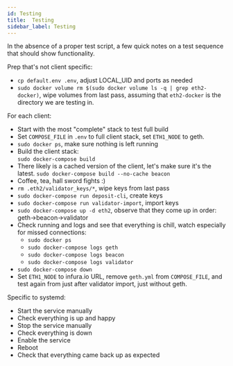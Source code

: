 ```yaml
---
id: Testing
title:  Testing
sidebar_label: Testing
---
```


In the absence of a proper test script, a few quick notes on a test sequence that
should show functionality.

Prep that's not client specific:
- `cp default.env .env`, adjust LOCAL_UID and ports as needed
- `sudo docker volume rm $(sudo docker volume ls -q | grep eth2-docker)`, wipe volumes from last pass,
   assuming that `eth2-docker` is the directory we are testing in.


For each client:
- Start with the most "complete" stack to test full build
- Set `COMPOSE_FILE` in `.env` to full client stack, set `ETH1_NODE` to geth.
- `sudo docker ps`, make sure nothing is left running
- Build the client stack:<br />
  `sudo docker-compose build`
- There likely is a cached version of the client, let's make sure it's the latest.
  `sudo docker-compose build --no-cache beacon`
- Coffee, tea, hall sword fights :)
- `rm .eth2/validator_keys/*`, wipe keys from last pass
- `sudo docker-compose run deposit-cli`, create keys
- `sudo docker-compose run validator-import`, import keys
- `sudo docker-compose up -d eth2`, observe that they come up in order: geth->beacon->validator
- Check running and logs and see that everything is chill, watch especially for missed connections:
  - `sudo docker ps`
  - `sudo docker-compose logs geth`
  - `sudo docker-compose logs beacon`
  - `sudo docker-compose logs validator`
- `sudo docker-compose down`
- Set `ETH1_NODE` to infura.io URL, remove `geth.yml` from `COMPOSE_FILE`, and test again
  from just after validator import, just without geth.

Specific to systemd:
- Start the service manually
- Check everything is up and happy
- Stop the service manually
- Check everything is down
- Enable the service
- Reboot
- Check that everything came back up as expected
